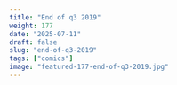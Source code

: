 ```yaml
---
title: "End of q3 2019"
weight: 177
date: "2025-07-11"
draft: false
slug: "end-of-q3-2019"
tags: ["comics"]
image: "featured-177-end-of-q3-2019.jpg"
---
```

